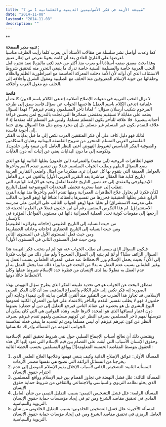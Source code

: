 ```yaml
---
title: "طبيعة الأزمة في فكر الأصوليتين الدينية والعلمانية 1 من 7"
date: "2014-11-08"
lastmod: "2014-11-08"
description: ""
---
```

**

**تنبيه مدير الصفحة :**  
كما وعدت أواصل نشر سلسلة من مقالات الأستاذ أبي يعرب كلما رأيت الظرف مناسبا لعرضها على القارئ العادي بعد أن كانت بحوثا تعرض في إطار ضيق.  
وهذا بحث معمق صنفه أستاذنا أبو يعرب منذ أكثر من عقد (في ماليزيا) نعيد نشره لعل النخب العربية خاصة والمسلمة السنية خاصة تدرك ما ينبغي التحرر منه لتحقيق شروط الاستئناف الذي آن أوانه لأن الأمة دخلت المعركة الحاسمة مع امبراطورية الظلم والظلام وحلفائها من خونة الإسلام المعروفين منذ الحلف مع الصليبية ومغول الشرق وأجلافه إلى الحلف مع مغول الغرب وأجلافه.

**فاتحة**  
لا تزال النخب العربية في دعوات الإصلاح أصلانية (تدعي الكلام باسم الدين) كانت أو علمانية (تدعي الكلام باسم العقل) هاجسها الجواب عن سؤال فاسد سبق إلى طرحه المرحوم شكيب أرسلان سؤال: ” لماذا تأخر المسلمون وتقدم غيرهم”؟ فهذا السؤال يعتمد على مقابلة لا تستقيم بمقتضى ضمائرها التي تجلت بالتدريج لمن يحسن قراءة أحداثه ببصيرة. فلا علاقة للتأخر بكون المسلم مسلما. وليس غير المسلم كله متقدما إذ لا علاقة للتقدم بكون غير المسلم غير مسلم. بل إن مجرد وضع مثل هذا السؤال يؤدي حتما إلى أجوبة فاسدة.  
لذلك فهو دليل كاف على أن فكر المثقفين العرب نكص إلى ما قبل بدايات الفكر الفلسفي العربي المسلم المتحرر من شروح الفلسفة اليونانية وهذيان المتكلمين والصوفية الفكر الذيأسس لشروط النهوض أعني للنظر العامل (ابن تييمة وابن خلدون). ونكوصه إلى ما دون البدايات يغني عن إثبات أنه دون الغايات.

ففهم الظاهرات الروحية (ابن تيمية) والعمرانية (ابن خلدون) بعللها الذاتية لها هو الذي يضع السؤال الملهم ويطلب الجواب المبلسم. فبدلا من تفسير تقدم الأمم وتأخرها بالعوامل العميقة التي يتقوم بها كل عمران ترى مفكرينا من أمثال واضعي التقارير العربية (تاريخ كتابة هذا المقال مباشرة بعد التقرير العربي الأول) يبالغون في درو العامل الإيديولوجي والعقدي إلى حد تصور التاريخ خاضعا لعامل وحيد هو الإرادة الواعية التي تنقلب إلى عصا سحرية تتخطى المحددات الموضوعية لعمل التاريخ.  
لكأن فكرنا لم يحاول علاج الظاهرات العمرانية ومنها تقدم الأمم وتأخرها منذ نهاية القرن الرابع عشر بعللها الحقيقية فحررها من تفسيرها بالعقائد اعتناقا لها (وهو الجواب الغالب على مدرسة الاستشراق) أو تخليا عنها (وهو الجواب الغالب على الرادين على مدرسة الاستشراق). لم هذا النكوص المشين رغم أن ابن خلدون فضلا عن العلوم الحديثة قد أرجعها إلى مقومات كونية تحدد العملية العمرانية ذاتها في مستويي الفواعل المؤثرة في الإنسان:  
من حيث انتسابه إلى التاريخ الطبيعي (حاجاته وغرائزه الطبيعية)  
ومن حيث انتسابه إلى التاريخ الحضاري (حاجاته وعاداته الحضارية)  
ومن حيث فعل المستوى الأول في المستوى الثاني  
ومن حيث فعل المستوى الثاني في المستوى الأول؟

فيكون السؤال الذي ينبغي أن نطلب الجواب عنه هو: لمَ لم يتجنب فكر النهضة هذا السؤال الزائف سلبا؟ أو لمَ لم ينتبه إلى السؤال الصحيح؟ ولم صار ذلك من ثوابت فكرنا إلى الآن؟ بحيث يحمل الإسلام وزر الانحطاط عند صفي المعركة العلماني بسبب العمل به وغير العلماني بسبب عدم العمل به بدلا من البحث في ما وراء ذلك مما يجعل العمل به أو عدم العمل به معلولا بما لدى الإنسان من فطرة حدد الإسلام شروط عملها وكان الانحطاط حائلا دونها.

منطلق البحث عن الجواب هو في تحديد طبيعة الفكر الذي يطرح سؤال النهوض بهذه الصورة: إنه فكر نكص إلى علم الكلام والصراع المذهبي بعد أن كان الفكر العربي الإسلامي قد تجاوز هذا الضرب من التفكير منذ القرن الثامن بدايته (ابن تيمية) وغايته (ابن خلدون). فهو لا يطلب تفسير التقدم والتأخر بالاعتماد على قوانين العمران الكلية لعمومها النوع البشري بل هو يحصره في عقائد الناس فيرجع التعليل إلى دين أو حضارة بعينهما دون اعتبار لسياقها الذي هو المحدد لاثرها عليه. وهذه القوانين هي التي كان يمكن أن نتوسلها لفهم تأخر المسلمين بصرف النظر عن كونهم مسلمين ولفهم تقدم غيرهم بصرف النظر عن كون غيرهم غيرَهم أي ليس مسلما ومن ثم لتحديد ما ينبغي فعله لملامسة الجوانب المهمة من المسألة وإدراك ملابساتها.

ويقتضي ذلك أن نعالج أسباب الإجماع السلبي حول نفي شروط تحقيق القيم الإسلامية وحقوق الإنسان الأسباب التي أبقت على الفصام بين قيم الإسلام التي تعود إليها كل هذه الحقوق بتوسط المقاصد الخمسة المعلومة[1] وواقع المسلمين بحسب الخطة التالية:

1. المسألة الأولى: عوائق الإصلاح الذاتية وكيف ينبغي فهمها وعلاجها العلاج العلمي الذي يخرجنا من المسائل الزائفة التي تصبح هي نفسها مصدر الأزمات.
2. المسألة الثانية: التشخيص الذاتي لأسباب الإخلال بقيم الإسلام الموصل إلى عدم احترام حقوق الإنسان
3. المسألة الثالثة: علل فشل النهضة في تجاوز الفصام بين قيم الإسلام وواقع المسلمين الذي يخلو نظامه التربوي والسياسي والاجتماعي والثقافي من شروط حماية حقوق الإنسان
4. المسألة الرابعة: علل فشل التشخيص التيمي: بسبب التقليل التيمي من شأن العامل المادي في تحقيق مقاصد الشرع ومن ثم في إيجاد مؤسسات حماية حقوق الإنسان التربوية والسياسية.
5. المسألة الأخيرة: علل فشل التشخيص الخلدوني: بسبب التقليل الخلدوني من شأن العامل الرمزي في تحقيق مقاصد الشرع ومن في إيجاد مؤسات حماية حقوق الانسان التربوية والسياسية.

###